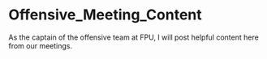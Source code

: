 # Offensive_Meeting_Content
As the captain of the offensive team at FPU, I will post helpful content here from our meetings.

